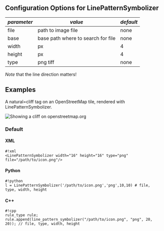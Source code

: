 ## Configuration Options for LinePatternSymbolizer

| *parameter* | *value* | *default* |
|---|---|---|
| file | path to image file | none |
| base | base path where to search for file | none |
| width | px | 4 |
| height | px | 4 |
| type | png tiff | none |

*Note* that the line direction matters!

## Examples
A natural=cliff tag on an OpenStreetMap tile, rendered with LinePatternSymbolizer.

![Showing a cliff on openstreetmap.org](http://a.tile.openstreetmap.org/18/141423/87855.png)

### Default


#### XML


    #!xml
    <LinePatternSymbolizer width="16" height="16" type="png" file="/path/to/icon.png"/>


#### Python


    #!python
    l = LinePatternSymbolizer('/path/to/icon.png','png',10,10) # file, type, width, height

#### C++


    #!cpp
    rule_type rule;
    rule.append(line_pattern_symbolizer("/path/to/icon.png", "png", 20, 20)); // file, type, width, height
